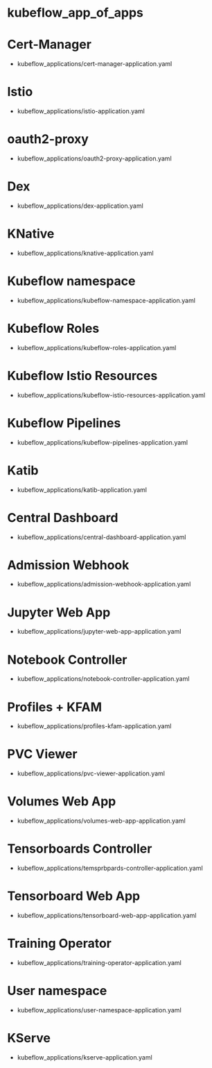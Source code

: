 # kubeflow_app_of_apps
# Cert-Manager
- kubeflow_applications/cert-manager-application.yaml
# Istio
- kubeflow_applications/istio-application.yaml
# oauth2-proxy
- kubeflow_applications/oauth2-proxy-application.yaml
# Dex
- kubeflow_applications/dex-application.yaml
# KNative
- kubeflow_applications/knative-application.yaml
# Kubeflow namespace
- kubeflow_applications/kubeflow-namespace-application.yaml
# Kubeflow Roles
- kubeflow_applications/kubeflow-roles-application.yaml
# Kubeflow Istio Resources
- kubeflow_applications/kubeflow-istio-resources-application.yaml


# Kubeflow Pipelines
- kubeflow_applications/kubeflow-pipelines-application.yaml
# Katib
- kubeflow_applications/katib-application.yaml
# Central Dashboard
- kubeflow_applications/central-dashboard-application.yaml
# Admission Webhook
- kubeflow_applications/admission-webhook-application.yaml
# Jupyter Web App
- kubeflow_applications/jupyter-web-app-application.yaml
# Notebook Controller
- kubeflow_applications/notebook-controller-application.yaml
# Profiles + KFAM
- kubeflow_applications/profiles-kfam-application.yaml
# PVC Viewer
- kubeflow_applications/pvc-viewer-application.yaml
# Volumes Web App
- kubeflow_applications/volumes-web-app-application.yaml
# Tensorboards Controller
-  kubeflow_applications/temsprbpards-controller-application.yaml
# Tensorboard Web App
-  kubeflow_applications/tensorboard-web-app-application.yaml
# Training Operator
- kubeflow_applications/training-operator-application.yaml
# User namespace
- kubeflow_applications/user-namespace-application.yaml

# KServe
- kubeflow_applications/kserve-application.yaml